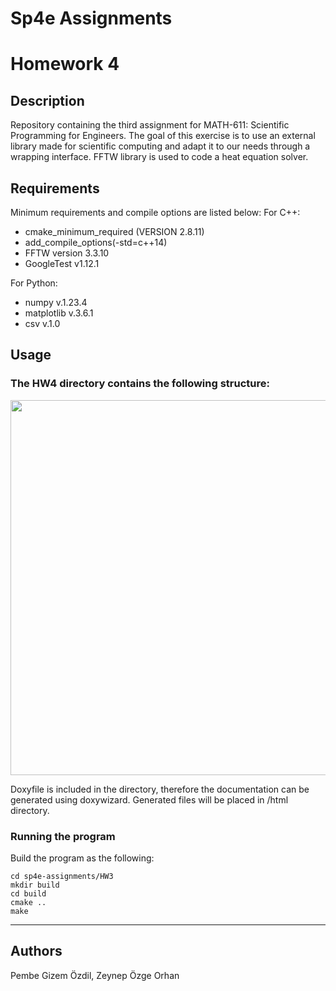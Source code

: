 # Sp4e Assignments

# Homework 4

## Description
Repository containing the third assignment for MATH-611: Scientific Programming for Engineers. The goal of this exercise is to use an external library made for scientific computing and adapt it to our needs through a wrapping interface. FFTW library is used to code a heat equation solver.

## Requirements
Minimum requirements and compile options are listed below:
For C++:
- cmake_minimum_required (VERSION 2.8.11)
- add_compile_options(-std=c++14)
- FFTW version 3.3.10
- GoogleTest v1.12.1

For Python:
- numpy v.1.23.4
- matplotlib v.3.6.1
- csv v.1.0

## Usage
### The HW4 directory contains the following structure:
<p align="center" >
<img src="HW4/figures/classHierarchy2.png" width="600" />
</p>
Doxyfile is included in the directory, therefore the documentation can be generated using doxywizard. Generated files will be placed in /html directory.

### Running the program
Build the program as the following: 
```
cd sp4e-assignments/HW3
mkdir build
cd build 
cmake ..
make
```

------

## Authors
Pembe Gizem Özdil, Zeynep Özge Orhan

